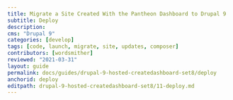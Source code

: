 ```yaml
---
title: Migrate a Site Created With the Pantheon Dashboard to Drupal 9
subtitle: Deploy
description: 
cms: "Drupal 9"
categories: [develop]
tags: [code, launch, migrate, site, updates, composer]
contributors: [wordsmither]
reviewed: "2021-03-31"
layout: guide
permalink: docs/guides/drupal-9-hosted-createdashboard-set8/deploy
anchorid: deploy
editpath: drupal-9-hosted-createdashboard-set8/11-deploy.md
---
```

<Partial file="drupal-9/deploy-live.md" />